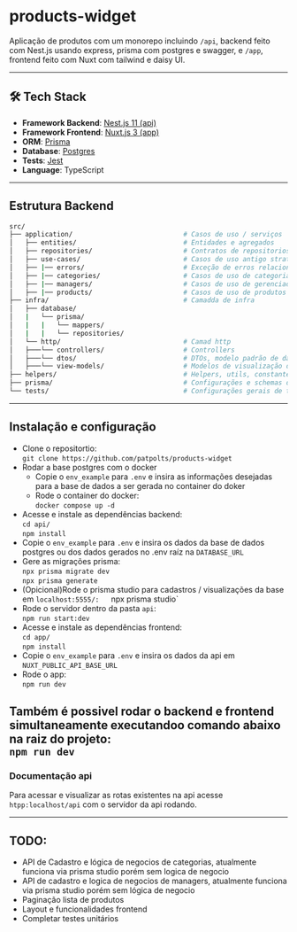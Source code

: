 # products-widget  
Aplicação de produtos com um monorepo incluindo `/api`, backend feito com Nest.js usando express, prisma com postgres e swagger, e `/app`, frontend feito com Nuxt com tailwind e daisy UI.  

---

## 🛠️ Tech Stack

- **Framework Backend**: [Nest.js 11 (api)](https://nestjs.com/)
- **Framework Frontend**: [Nuxt.js 3 (app)](https://nuxt.com/)
- **ORM**: [Prisma](https://www.prisma.io/)
- **Database**: [Postgres](https://www.postgresql.org/)
- **Tests**: [Jest](https://jestjs.io/)  
- **Language**: TypeScript

---

## Estrutura Backend 
```bash
src/
├── application/                            # Casos de uso / serviços
│   ├── entities/                           # Entidades e agregados
│   ├── repositories/                       # Contratos de repositorios, interfaces
│   ├── use-cases/                          # Casos de uso antigo strategies
│   ├── |── errors/                         # Exceção de erros relacionado aos use cases
│   ├── |── categories/                     # Casos de uso de categorias e testes 
│   ├── |── managers/                       # Casos de uso de gerenciadores e testes 
│   ├── |── products/                       # Casos de uso de produtos e testes 
├── infra/                                  # Camadda de infra
│   ├── database/
│   |   └── prisma/                         
│   |   |   └── mappers/
│   |   |   └── repositories/               
│   └── http/                               # Camad http
│   ├───└── controllers/                    # Controllers
│   ├───└── dtos/                           # DTOs, modelo padrão de dados para requisições
│   ├───└── view-models/                    # Modelos de visualização de dados padrões
├── helpers/                                # Helpers, utils, constantes
├── prisma/                                 # Configurações e schemas do prisma
└── tests/                                  # Configurações gerais de testes
```  
---  

## Instalação e configuração   
- Clone o repositortio:  
  `git clone https://github.com/patpolts/products-widget`  
- Rodar a base postgres com o docker  
  - Copie o `env_example` para `.env` e insira as informações desejadas para a base de dados a ser gerada no container do doker  
  - Rode o container do docker:  
  `docker compose up -d`
- Acesse e instale as dependências backend:  
  `cd api/`  
  `npm install`  
- Copie o `env_example` para `.env` e insira os dados da base de dados postgres ou dos dados gerados no .env raíz na `DATABASE_URL`  
- Gere as migrações prisma:  
  `npx prisma migrate dev`  
  `npx prisma generate`   
- (Opicional)Rode o prisma studio para cadastros / visualizações da base em  `localhost:5555/:  
  `npx prisma studio`  
- Rode o servidor dentro da pasta `api`:  
  `npm run start:dev`   
- Acesse e instale as dependências frontend:  
  `cd app/`  
  `npm install`  
- Copie o `env_example` para `.env` e insira os dados da api em `NUXT_PUBLIC_API_BASE_URL`  
- Rode o app:  
  `npm run dev` 

 Também é possivel rodar o backend e frontend simultaneamente executandoo comando abaixo na raiz do projeto:  
 `npm run dev`  
 ---

 ### Documentação api  
 Para acessar e visualizar as rotas existentes na api acesse `htpp:localhost/api` com o servidor da api rodando.  

---  

 ## TODO:  
 - API de Cadastro e lógica de negocios de categorias, atualmente funciona via prisma studio  porém sem logica de negocio
 - API de cadastro e logica de negocios de managers, atualmente funciona via prisma studio porém sem lógica de negocio  
 - Paginação  lista de produtos  
 - Layout e funcionalidades frontend  
 - Completar testes unitários